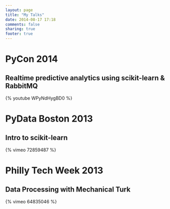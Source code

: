 ```yaml
---
layout: page
title: "My Talks"
date: 2014-08-17 17:18
comments: false
sharing: true
footer: true
---
```

# PyCon 2014
## Realtime predictive analytics using scikit-learn & RabbitMQ
{% youtube WPyNdHygBD0 %}

# PyData Boston 2013
## Intro to scikit-learn
{% vimeo 72859487 %}

# Philly Tech Week 2013
## Data Processing with Mechanical Turk
{% vimeo 64835046 %}
